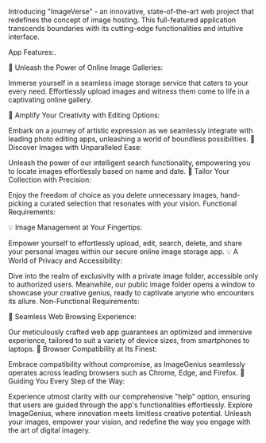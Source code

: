 Introducing "ImageVerse" - an innovative, state-of-the-art web project that redefines the concept of image hosting. This full-featured application transcends boundaries with its cutting-edge functionalities and intuitive interface.

App Features:.

🌟 Unleash the Power of Online Image Galleries:



Immerse yourself in a seamless image storage service that caters to your every need.
Effortlessly upload images and witness them come to life in a captivating online gallery.

🌟 Amplify Your Creativity with Editing Options:

Embark on a journey of artistic expression as we seamlessly integrate with leading photo editing apps, unleashing a world of boundless possibilities.
🌟 Discover Images with Unparalleled Ease:

Unleash the power of our intelligent search functionality, empowering you to locate images effortlessly based on name and date.
🌟 Tailor Your Collection with Precision:

Enjoy the freedom of choice as you delete unnecessary images, hand-picking a curated selection that resonates with your vision.
Functional Requirements:

💡 Image Management at Your Fingertips:

Empower yourself to effortlessly upload, edit, search, delete, and share your personal images within our secure online image storage app.
💡 A World of Privacy and Accessibility:

Dive into the realm of exclusivity with a private image folder, accessible only to authorized users.
Meanwhile, our public image folder opens a window to showcase your creative genius, ready to captivate anyone who encounters its allure.
Non-Functional Requirements:

🚀 Seamless Web Browsing Experience:

Our meticulously crafted web app guarantees an optimized and immersive experience, tailored to suit a variety of device sizes, from smartphones to laptops.
🚀 Browser Compatibility at Its Finest:

Embrace compatibility without compromise, as ImageGenius seamlessly operates across leading browsers such as Chrome, Edge, and Firefox.
🚀 Guiding You Every Step of the Way:

Experience utmost clarity with our comprehensive "help" option, ensuring that users are guided through the app's functionalities effortlessly.
Explore ImageGenius, where innovation meets limitless creative potential. Unleash your images, empower your vision, and redefine the way you engage with the art of digital imagery.
